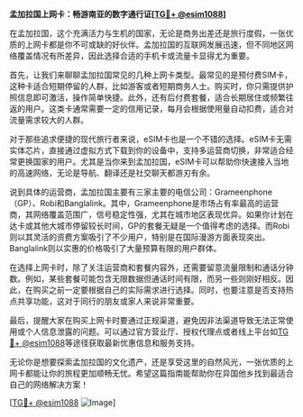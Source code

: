 **孟加拉国上网卡：畅游南亚的数字通行证[[TG💪+ @esim1088](https://t.me/s/esim1088)]**

在孟加拉国，这个充满活力与生机的国家，无论是商务出差还是旅行度假，一张优质的上网卡都是你不可或缺的好伙伴。孟加拉国的互联网发展迅速，但不同地区网络覆盖情况有所差异，因此选择合适的手机卡或流量卡显得尤为重要。

首先，让我们来聊聊孟加拉国常见的几种上网卡类型。最常见的是预付费SIM卡，这种卡适合短期停留的人群，比如游客或者短期商务人士。购买时，你只需提供护照信息即可激活，操作简单快捷。此外，还有后付费套餐，适合长期居住或频繁往返的用户。这类卡通常需要一定的信用记录，每月会根据使用量自动扣费，适合对流量需求较大的人群。

对于那些追求便捷的现代旅行者来说，eSIM卡也是一个不错的选择。eSIM卡无需实体芯片，直接通过虚拟方式下载到你的设备中，支持多运营商切换，非常适合经常更换国家的用户。尤其是当你来到孟加拉国，eSIM卡可以帮助你快速接入当地的高速网络，无论是导航、翻译还是社交聊天都游刃有余。

说到具体的运营商，孟加拉国主要有三家主要的电信公司：Grameenphone（GP）、Robi和Banglalink。其中，Grameenphone是市场占有率最高的运营商，其网络覆盖范围广，信号稳定性强，尤其在城市地区表现优异。如果你计划在达卡或其他大城市停留较长时间，GP的套餐无疑是一个值得考虑的选择。而Robi则以其灵活的资费方案吸引了不少用户，特别是在国际漫游方面表现突出。Banglalink则以实惠的价格吸引了大量预算有限的用户群体。

在选择上网卡时，除了关注运营商和套餐内容外，还需要留意流量限制和通话分钟数。例如，某些套餐可能包含无限数据但通话时间有限，而另一些则刚好相反。因此，在购买之前一定要根据自己的实际需求进行选择。同时，也要注意是否支持热点共享功能，这对于同行的朋友或家人来说非常重要。

最后，提醒大家在购买上网卡时要通过正规渠道，避免因非法渠道导致无法正常使用或个人信息泄露的问题。可以通过官方营业厅、授权代理点或者线上平台如[TG💪+ @esim1088](https://t.me/s/esim1088)等途径获取最新优惠信息和服务支持。

无论你是想要探索孟加拉国的文化遗产，还是享受这里的自然风光，一张优质的上网卡都能让你的旅程更加顺畅无忧。希望这篇指南能帮助你在异国他乡找到最适合自己的网络解决方案！

[[TG💪+ @esim1088](https://t.me/s/esim1088) ![Image](https://i.postimg.cc/4NQfJmqS/Snipaste-2025-05-13-00-14-12.png)]